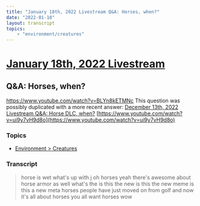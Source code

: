 ```yaml
---
title: "January 18th, 2022 Livestream Q&A: Horses, when?"
date: "2022-01-18"
layout: transcript
topics:
    - "environment/creatures"
---
```

# [January 18th, 2022 Livestream](../2022-01-18.md)
## Q&A: Horses, when?
https://www.youtube.com/watch?v=BLYn8kETMNc
This question was possibly duplicated with a more recent answer: [December 13th, 2022 Livestream Q&A: Horse DLC, when?](./yt-ui9y7vH9d8o.md) [https://www.youtube.com/watch?v=ui9y7vH9d8o](https://www.youtube.com/watch?v=ui9y7vH9d8o)


### Topics
* [Environment > Creatures](../topics/environment/creatures.md)

### Transcript

> horse is wet what's up with j oh horses yeah there's awesome about horse armor as well what's the is this the new is this the new meme is this a new meta horses people have just moved on from golf and now it's all about horses you all want horses wow
